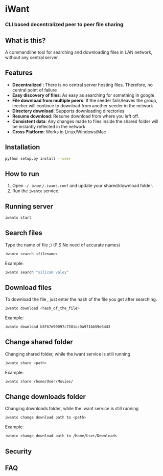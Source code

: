 # iWant
### CLI based decentralized peer to peer file sharing

## __What is this?__  
A commandline tool for searching and downloading files in LAN network, without any central server. 

## Features
* __Decentralized__ : There is no central server hosting files. Therefore, no central point of failure 
* __Easy discovery of files__: As easy as searching for something in google. 
* __File download from multiple peers__: If the seeder fails/leaves the group, leecher will continue to download from another seeder in the network 
* __Directory download__: Supports downloading directories   
* __Resume download__:  Resume download from where you left off. 
* __Consistent data__: Any changes made to files inside the shared folder will be instantly reflected in the network 
* __Cross Platform__: Works in Linux/Windows/Mac 

## Installation 
```sh
python setup.py install --user
```

## How to run 

1. Open `~/.iwant/.iwant.conf` and update your shared/download folder.  
2. Run the `iwanto` service.   


## __Running server__ 
```sh
iwanto start
```

## __Search files__  
Type the name of file ;)  (P.S No need of accurate names)
```sh
iwanto search <filename>
```
Example: 
```sh
iwanto search "silicon valey"
```

## __Download files__  
To download the file , just enter the hash of the file you get after searching. 
```sh
iwanto download <hash_of_the_file>
```
Example: 
```sh
iwanto download b8f67e90097c7501cc0a9f1bb59e6443
```
## __Change shared folder__  
Changing shared folder, while the iwant service is still running
```sh
iwanto share <path>
```
Example: 
```sh
iwanto share /home/User/Movies/
```
## __Change downloads folder__  
Changing downloads folder, while the iwant service is still running 
```sh
iwanto change download path to <path>
```
Example: 
```sh
iwanto change download path to /home/User/Downloads
```

## Security

## FAQ
